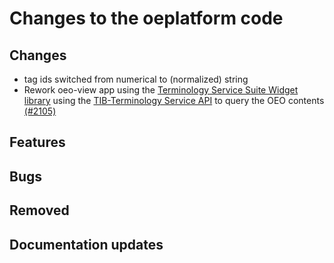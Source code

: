 <!--
SPDX-FileCopyrightText: 2025 Adel Memariani <https://github.com/adelmemariani> © Otto-von-Guericke-Universität Magdeburg
SPDX-FileCopyrightText: 2025 Adel Memariani <https://github.com/adelmemariani> © Otto-von-Guericke-Universität Magdeburg
SPDX-FileCopyrightText: 2025 Pierre Francois <https://github.com/Bachibouzouk> © Reiner Lemoine Institut
SPDX-FileCopyrightText: 2025 Pierre Francois <https://github.com/Bachibouzouk> © Reiner Lemoine Institut
SPDX-FileCopyrightText: 2025 Bryan Lancien <https://github.com/bmlancien> © Reiner Lemoine Institut
SPDX-FileCopyrightText: 2025 Bryan Lancien <https://github.com/bmlancien> © Reiner Lemoine Institut
SPDX-FileCopyrightText: 2025 Christian Winger <https://github.com/wingechr> © Öko-Institut e.V.
SPDX-FileCopyrightText: 2025 Eike Broda <https://github.com/ebroda>
SPDX-FileCopyrightText: 2025 Jonas H <https://github.com/jh-RLI> © Reiner Lemoine Institut
SPDX-FileCopyrightText: 2025 Jonas Huber <https://github.com/jh-RLI> © Reiner Lemoine Institut
SPDX-FileCopyrightText: 2025 Jonas Huber <https://github.com/jh-RLI> © Reiner Lemoine Institut
SPDX-FileCopyrightText: 2025 Kirann Bhavaraju <https://github.com/KirannBhavaraju> © Otto-von-Guericke-Universität Magdeburg
SPDX-FileCopyrightText: 2025 Ludwig Hülk <https://github.com/Ludee> © Reiner Lemoine Institut
SPDX-FileCopyrightText: 2025 Ludwig Hülk <https://github.com/Ludee> © Reiner Lemoine Institut
SPDX-FileCopyrightText: 2025 Martin Glauer <https://github.com/MGlauer> © Otto-von-Guericke-Universität Magdeburg
SPDX-FileCopyrightText: 2025 Martin Glauer <https://github.com/MGlauer> © Otto-von-Guericke-Universität Magdeburg
SPDX-FileCopyrightText: 2025 Martin Glauer <https://github.com/MGlauer> © Otto-von-Guericke-Universität Magdeburg
SPDX-FileCopyrightText: 2025 Pierre Francois <https://github.com/Bachibouzouk> © Reiner Lemoine Institut
SPDX-FileCopyrightText: 2025 Santosch Mutyala <https://github.com/smutyala1at>
SPDX-FileCopyrightText: 2025 Tu Phan Ngoc <RL-INSTITUT\tuphan.ngoc@rli-nb-65.rl-institut.local> © Reiner Lemoine Institut
SPDX-FileCopyrightText: 2025 Christian Winger <https://github.com/wingechr> © Öko-Institut e.V.
SPDX-FileCopyrightText: 2025 Christian Hofmann <https://github.com/christian-rli> © Reiner Lemoine Institut
SPDX-FileCopyrightText: 2025 Christian Hofmann <https://github.com/christian-rli> © Reiner Lemoine Institut
SPDX-FileCopyrightText: 2025 chrwm <https://github.com/chrwm> © Reiner Lemoine Institut
SPDX-FileCopyrightText: 2025 Jonas Huber <https://github.com/jh-RLI> © Reiner Lemoine Institut
SPDX-FileCopyrightText: 2025 Jonas Huber <https://github.com/jh-RLI> © Reiner Lemoine Institut
SPDX-FileCopyrightText: 2025 Lara Christmann <https://github.com/solar-c> © Reiner Lemoine Institut
SPDX-FileCopyrightText: 2025 Mirjam Stappel <https://github.com/stap-m> © Fraunhofer IEE
SPDX-FileCopyrightText: 2025 user <https://github.com/Darynarli> © Reiner Lemoine Institut
SPDX-FileCopyrightText: 2025 Christian Winger <https://github.com/wingechr> © Öko-Institut e.V.
SPDX-FileCopyrightText: 2025 Vismaya Jochem <https://github.com/vismayajochem> © Reiner Lemoine Institut

SPDX-License-Identifier: CC0-1.0
-->

# Changes to the oeplatform code

## Changes

- tag ids switched from numerical to (normalized) string
- Rework oeo-view app using the
  [Terminology Service Suite Widget library](https://ts4nfdi.github.io/terminology-service-suite/comp/latest/?path=/docs/overview--docs)
  using the [TIB-Terminology Service API](https://api.terminology.tib.eu/api/)
  to query the OEO contents
  [(#2105)](https://github.com/OpenEnergyPlatform/oeplatform/pull/2105)

## Features

## Bugs

## Removed

## Documentation updates
